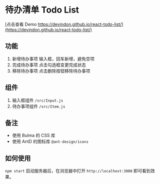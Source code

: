 # 待办清单 Todo List

[点击查看 Demo https://devindon.github.io/react-todo-list/](https://devindon.github.io/react-todo-list/)

## 功能

1. 新增待办事项
   输入框，回车新增，避免空项
2. 完成待办事项
   点击勾选框变更完成状态
3. 移除待办事项
   点击删除按钮移除待办事项

## 组件

1. 输入框组件 `/src/Input.js`
2. 待办事项组件 `/src/Item.js`

## 备注

- 使用 Bulma 的 CSS 库
- 使用 AntD 的图标库 `@ant-design/icons`

## 如何使用

`npm start` 启动服务器后，在浏览器中打开 `http://localhost:3000` 即可看到效果。

